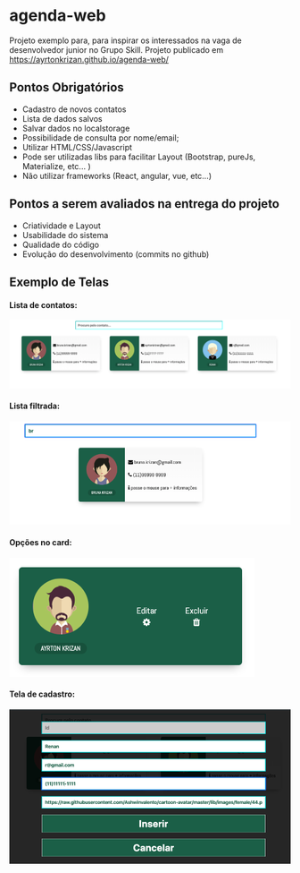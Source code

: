 # agenda-web
Projeto exemplo para, para inspirar os interessados na vaga de desenvolvedor junior no Grupo Skill.
Projeto publicado em https://ayrtonkrizan.github.io/agenda-web/

## Pontos Obrigatórios
 - Cadastro de novos contatos
 - Lista de dados salvos
 - Salvar dados no localstorage
 - Possibilidade de consulta por nome/email;
 - Utilizar HTML/CSS/Javascript 
 - Pode ser utilizadas libs para facilitar Layout (Bootstrap, pureJs, Materialize, etc... )
 - Não utilizar frameworks (React, angular, vue, etc...)
 
 ## Pontos a serem avaliados na entrega do projeto
 - Criatividade e Layout
 - Usabilidade do sistema
 - Qualidade do código
 - Evolução do desenvolvimento (commits no github)
 
 
## Exemplo de Telas
#### Lista de contatos:
![](https://raw.githubusercontent.com/ayrtonkrizan/agenda-web/master/docimages/Screen%20Shot%202019-10-23%20at%2015.43.32.png)

#### Lista filtrada:
![](https://raw.githubusercontent.com/ayrtonkrizan/agenda-web/master/docimages/Screen%20Shot%202019-10-23%20at%2015.43.41.png)

#### Opções no card:
![](https://github.com/ayrtonkrizan/agenda-web/blob/master/docimages/Screen%20Shot%202019-10-23%20at%2015.44.53.png)

#### Tela de cadastro:
![](https://raw.githubusercontent.com/ayrtonkrizan/agenda-web/master/docimages/Screen%20Shot%202019-10-23%20at%2015.42.39.png)